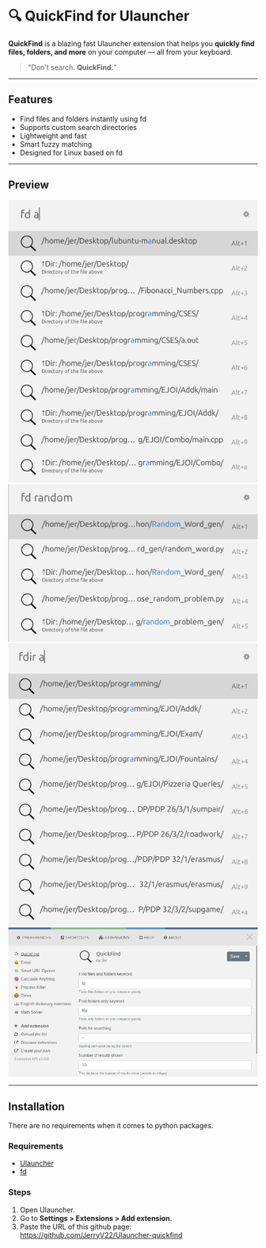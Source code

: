 # 🔍 QuickFind for Ulauncher

**QuickFind** is a blazing fast Ulauncher extension that helps you **quickly find files, folders, and more** on your computer — all from your keyboard.

> "Don't search. **QuickFind.**"

---

## Features

- Find files and folders instantly using fd
- Supports custom search directories
- Lightweight and fast
- Smart fuzzy matching
- Designed for Linux based on fd

---

## Preview

![](images/examples/0.png)
![](images/examples/1.png)
![](images/examples/2.png)
![](images/examples/3.png)

---

##  Installation
There are no requirements when it comes to python packages.

### Requirements

- [Ulauncher](https://ulauncher.io/)
- [fd](https://github.com/sharkdp/fd)

### Steps

1. Open Ulauncher.
2. Go to **Settings > Extensions > Add extension**.
3. Paste the URL of this github page: https://github.com/JerryV22/Ulauncher-quickfind